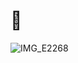 <!--
**ra388/ra388** is a ✨ _special_ ✨ repository because its `README.md` (this file) appears on your GitHub profile.

Here are some ideas to get you started:

- 🔭 I’m currently working on ...
- 🌱 I’m currently learning ...
- 👯 I’m looking to collaborate on ...
- 🤔 I’m looking for help with ...
- 💬 Ask me about ...
- 📫 How to reach me: ...
- 😄 Pronouns: ...
- ⚡ Fun fact: ...
-->

# 👀
![IMG_E2268](https://user-images.githubusercontent.com/62772095/228175832-705340f7-c6a6-4b02-b0ba-9513a048306a.JPG)
